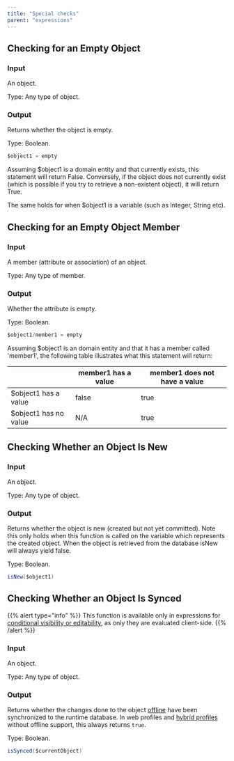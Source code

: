 ```yaml
---
title: "Special checks"
parent: "expressions"
---
```


## Checking for an Empty Object

### Input

An object.

Type: Any type of object.

### Output

Returns whether the object is empty.

Type: Boolean.

```java
$object1 = empty
```

Assuming $object1 is a domain entity and that currently exists, this statement will return False. Conversely, if the object does not currently exist (which is possible if you try to retrieve a non-existent object), it will return True.

The same holds for when $object1 is a variable (such as Integer, String etc).

## Checking for an Empty Object Member

### Input

A member (attribute or association) of an object.

Type: Any type of member.

### Output

Whether the attribute is empty.

Type: Boolean.

```java
$object1/member1 = empty
```

Assuming $object1 is an domain entity and that it has a member called 'member1', the following table illustrates what this statement will return:

|   | member1 has a value | member1 does not have a value |
| --- | --- | --- |
| $object1 has a value | false | true |
| $object1 has no value | N/A | true |

## Checking Whether an Object Is New<a name="new"></a>


### Input

An object.

Type: Any type of object.

### Output

Returns whether the object is new (created but not yet committed). Note this only holds when this function is called on the variable which represents the created object. When the object is retrieved from the database isNew will always yield false.

Type: Boolean.

```java
isNew($object1)
```

## Checking Whether an Object Is Synced<a name="synced"></a>

{{% alert type="info" %}}
This function is available only in expressions for [conditional visibility or editability](conditions), as only they are evaluated client-side.
{{% /alert %}}

### Input

An object.

Type: Any type of object.

### Output

Returns whether the changes done to the object [offline](offline-first) have been synchronized to the runtime database. In web profiles and [hybrid profiles](navigation#hybrid-profiles) without offline support, this always returns `true`.

Type: Boolean.

```java
isSynced($currentObject)
```
